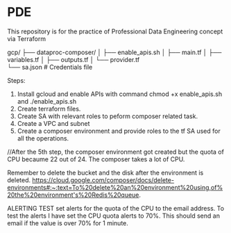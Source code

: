# PDE
This repository is for the practice of Professional Data Engineering concept via Terraform

gcp/
├── dataproc-composer/
│   ├── enable_apis.sh
│   ├── main.tf
│   ├── variables.tf
│   ├── outputs.tf
│   └── provider.tf     
    └── sa.json       # Credentials file



Steps:
1. Install gcloud and enable APIs with command chmod +x enable_apis.sh and ./enable_apis.sh 
2. Create terraform files.
3. Create SA with relevant roles to peform composer related task.
4. Create a VPC and subnet
5. Create a composer environment and provide roles to the tf SA used for all the operations. 




//After the 5th step, the composer environment got created but the quota of CPU becaume 22 out of 24. The composer takes a lot of CPU. 


Remember to delete the bucket and the disk after the environment is deleted. 
https://cloud.google.com/composer/docs/delete-environments#:~:text=To%20delete%20an%20environment%20using,of%20the%20environment's%20Redis%20queue.




ALERTING TEST
set alerts for the quota of the CPU to the email address. 
To test the alerts I have set the  CPU quota alerts to 70%. 
This should send an email if the value is over 70% for 1 minute. 











